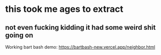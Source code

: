 # this took me ages to extract
## not even fucking kidding it had some weird shit going on

Working bart bash demo:
https://bartbash-new.vercel.app/neighbor.html
